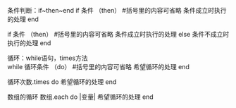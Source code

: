 条件判断：if~then~end
if 条件 （then）      #括号里的内容可省略
  条件成立时执行的处理
end

if 条件 （then）      #括号里的内容可省略
  条件成立时执行的处理
else
  条件不成立时执行的处理
end

循环：while语句，times方法     
while 循环条件 （do）  #括号里的内容可省略
  希望循环的处理
end

循环次数.times do
  希望循环的处理
end

数组的循环
数组.each do |变量|
  希望循环的处理
end

